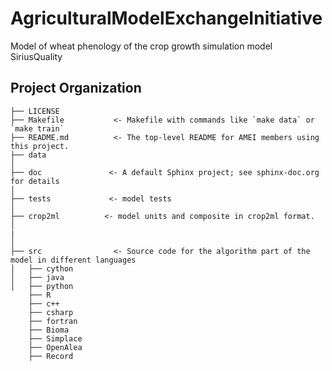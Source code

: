 AgriculturalModelExchangeInitiative
==============================

Model of wheat phenology of the crop growth simulation model SiriusQuality 

Project Organization
------------

```
├── LICENSE
├── Makefile           <- Makefile with commands like `make data` or `make train`
├── README.md          <- The top-level README for AMEI members using this project.
├── data
│
├── doc               <- A default Sphinx project; see sphinx-doc.org for details
│
├── tests             <- model tests
│
├── crop2ml          <- model units and composite in crop2ml format.
│
|
│
├── src                <- Source code for the algorithm part of the model in different languages
│   ├── cython
│   ├── java
│   ├── python
    ├── R
    ├── c++
    ├── csharp
    ├── fortran
    ├── Bioma
    ├── Simplace
    ├── OpenAlea
    ├── Record
   
```

